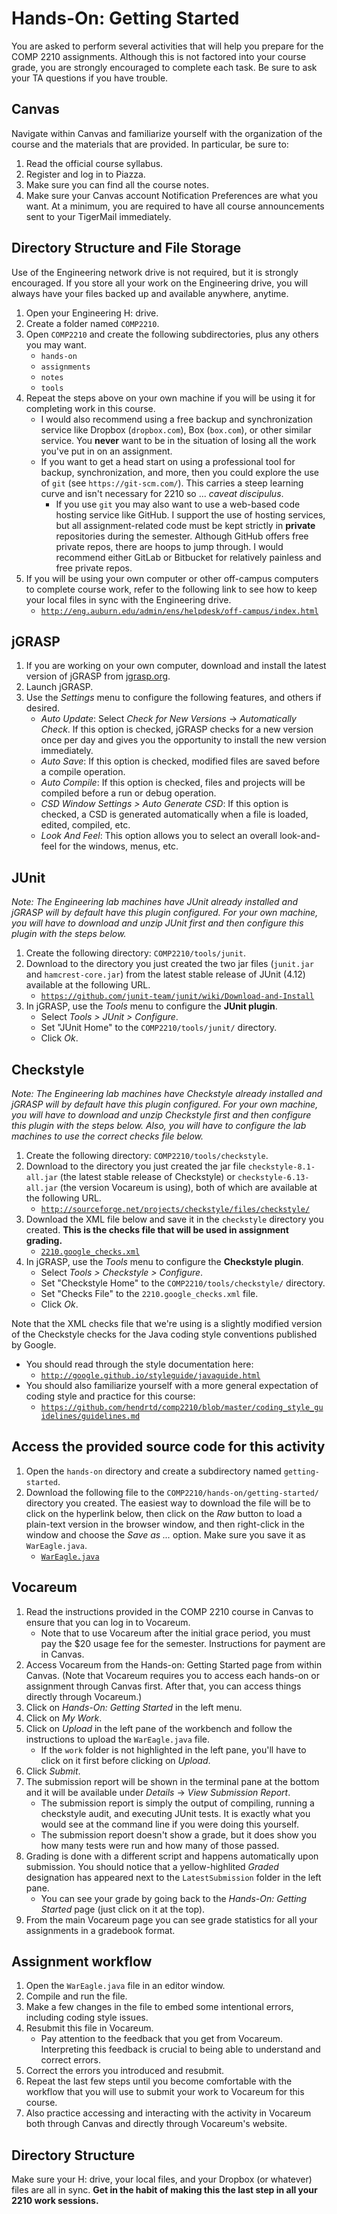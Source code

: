 <!---
	Description file for COMP 2210 Hands-On: Getting Started.
	Introduces basic requirements and procedures for lab.

	@author:  Dean Hendrix <dh@auburn.edu>
	@version: 2017-05-18
-->

# Hands-On: Getting Started

You are asked to perform several activities that will help you prepare for the COMP 2210 assignments. Although this is not factored into your course grade, you are strongly encouraged to complete each task. Be sure to ask your TA questions if you have trouble.


## Canvas

Navigate within Canvas and familiarize yourself with the organization of the course and the materials that are provided. In particular, be sure to:

1. Read the official course syllabus.
1. Register and log in to Piazza.
1. Make sure you can find all the course notes.
1. Make sure your Canvas account Notification Preferences are what you want. At a minimum, you are required to have all course announcements sent to your TigerMail immediately.


## Directory Structure and File Storage

Use of the Engineering network drive is not required, but it is strongly encouraged. If you store all your work on the Engineering drive, you will always have your files backed up and available anywhere, anytime.

1. Open your Engineering H: drive.
2. Create a folder named `COMP2210`.
3. Open `COMP2210` and create the following subdirectories, plus any others you may want.
	- `hands-on`
	- `assignments`
	- `notes`
	- `tools`
4. Repeat the steps above on your own machine if you will be using it for completing work in this course.
	- I would also recommend using a free backup and synchronization service like Dropbox (`dropbox.com`), Box (`box.com`), or other similar service. You **never** want to be in the situation of losing all the work you've put in on an assignment.
	- If you want to get a head start on using a professional tool for backup, synchronization, and more, then you could explore the use of `git` (see `https://git-scm.com/`). This carries a steep learning curve and isn't necessary for 2210 so ... *caveat discipulus*.
		- If you use `git` you may also want to use a web-based code hosting service like GitHub. I support the use of hosting services, but all assignment-related code must be kept strictly in **private** repositories during the semester. Although GitHub offers free private repos, there are hoops to jump through. I would recommend either GitLab or Bitbucket for relatively painless and free private repos.
5. If you will be using your own computer or other off-campus computers to complete course work, refer to the following link to see how to keep your local files in sync with the Engineering drive.
	- [`http://eng.auburn.edu/admin/ens/helpdesk/off-campus/index.html`](http://eng.auburn.edu/admin/ens/helpdesk/off-campus/index.html)


## jGRASP

1. If you are working on your own computer, download and install the latest version of jGRASP from [jgrasp.org](http://jgrasp.org).
1. Launch jGRASP.
1. Use the *Settings* menu to configure the following features, and others if desired.
	- *Auto Update*: Select *Check for New Versions* -> *Automatically Check*. If this option is checked, jGRASP checks for a new version once per day and gives you the opportunity to install the new version immediately.
	- *Auto Save*: If this option is checked, modified files are saved before a compile operation.
	- *Auto Compile*: If this option is checked, files and projects will be compiled before a run or debug operation.
	- *CSD Window Settings > Auto Generate CSD*: If this option is checked, a CSD is generated automatically when a file is loaded, edited, compiled, etc.
	- *Look And Feel*: This option allows you to select an overall look-and-feel for the windows, menus, etc.


## JUnit

*Note: The Engineering lab machines have JUnit already installed and jGRASP will by default have this plugin configured. For your own machine, you will have to download and unzip JUnit first and then configure this plugin with the steps below.*
1. Create the following directory: `COMP2210/tools/junit`.
1. Download to the directory you just created the two jar files (`junit.jar` and `hamcrest-core.jar`) from the latest stable release of JUnit (4.12) available at the following URL.
	- [`https://github.com/junit-team/junit/wiki/Download-and-Install`](https://github.com/junit-team/junit/wiki/Download-and-Install)
1. In jGRASP, use the *Tools* menu to configure the **JUnit plugin**.
	- Select *Tools > JUnit > Configure*.
	- Set "JUnit Home" to the `COMP2210/tools/junit/` directory.
	- Click *Ok*.


## Checkstyle

*Note: The Engineering lab machines have Checkstyle already installed and jGRASP will by default have this plugin configured. For your own machine, you will have to download and unzip Checkstyle first and then configure this plugin with the steps below. Also, you will have to configure the lab machines to use the correct checks file below.*
1. Create the following directory: `COMP2210/tools/checkstyle`.
1. Download to the directory you just created the jar file `checkstyle-8.1-all.jar` (the latest stable release of Checkstyle) or `checkstyle-6.13-all.jar` (the version Vocareum is using), both of which are available at the following URL.
	- [`http://sourceforge.net/projects/checkstyle/files/checkstyle/`](http://sourceforge.net/projects/checkstyle/files/checkstyle/)
1. Download the XML file below and save it in the `checkstyle` directory you created. **This is the checks file that will be used in assignment grading.**
	- [`2210.google_checks.xml`](https://raw.githubusercontent.com/hendrtd/comp2210/master/coding_style_guidelines/2210.google_checks.xml)
1. In jGRASP, use the *Tools* menu to configure the **Checkstyle plugin**.
	- Select *Tools > Checkstyle > Configure*.
	- Set "Checkstyle Home" to the `COMP2210/tools/checkstyle/` directory.
	- Set "Checks File" to the `2210.google_checks.xml` file.
	- Click *Ok*.

Note that the XML checks file that we're using is a slightly modified version of the Checkstyle checks for the Java coding style conventions published by Google.
- You should read through the style documentation here:
	- [`http://google.github.io/styleguide/javaguide.html`](http://google.github.io/styleguide/javaguide.html)
- You should also familiarize yourself with a more general expectation of coding style and practice for this course:
    - [`https://github.com/hendrtd/comp2210/blob/master/coding_style_guidelines/guidelines.md`](https://github.com/hendrtd/comp2210/blob/master/coding_style_guidelines/guidelines.md)


## Access the provided source code for this activity

1. Open the `hands-on` directory and create a subdirectory named `getting-started`.
1. Download the following file to the `COMP2210/hands-on/getting-started/` directory you created. The easiest way to download the file will be to click on the hyperlink below, then click on the *Raw* button to load a plain-text version in the browser window, and then right-click in the window and choose the *Save as ...* option. Make sure you save it as `WarEagle.java`.
	- [`WarEagle.java`](src/WarEagle.java)


## Vocareum

1. Read the instructions provided in the COMP 2210 course in Canvas to ensure that you can log in to Vocareum.
    - Note that to use Vocareum after the initial grace period, you must pay the $20 usage fee for the semester. Instructions for payment are in Canvas.
1. Access Vocareum from the Hands-on: Getting Started page from within Canvas. (Note that Vocareum requires you to access each hands-on or assignment through Canvas first. After that, you can access things directly through Vocareum.)
1. Click on *Hands-On: Getting Started* in the left menu.
1. Click on *My Work*.
1. Click on *Upload* in the left pane of the workbench and follow the instructions to upload the `WarEagle.java` file.
	- If the `work` folder is not highlighted in the left pane, you'll have to click on it first before clicking on *Upload*.
1. Click *Submit*.
1. The submission report will be shown in the terminal pane at the bottom and it will be available under *Details* -> *View Submission Report*.
	- The submission report is simply the output of compiling, running a checkstyle audit, and executing JUnit tests. It is exactly what you would see at the command line if you were doing this yourself.
	- The submission report doesn't show a grade, but it does show you how many tests were run and how many of those passed.
1. Grading is done with a different script and happens automatically upon submission. You should notice that a yellow-highlited *Graded* designation has appeared next to the `LatestSubmission` folder in the left pane.
	- You can see your grade by going back to the *Hands-On: Getting Started* page (just click on it at the top).
1. From the main Vocareum page you can see grade statistics for all your assignments in a gradebook format.


## Assignment workflow

1. Open the `WarEagle.java` file in an editor window.
1. Compile and run the file.
1. Make a few changes in the file to embed some intentional errors, including coding style issues.
1. Resubmit this file in Vocareum.
	- Pay attention to the feedback that you get from Vocareum. Interpreting this feedback is crucial to being able to understand and correct errors.
1. Correct the errors you introduced and resubmit.
1. Repeat the last few steps until you become comfortable with the workflow that you will use to submit your work to Vocareum for this course.
1. Also practice accessing and interacting with the activity in Vocareum both through Canvas and directly through Vocareum's website.


## Directory Structure

Make sure your H: drive, your local files, and your Dropbox (or whatever) files are all in sync. **Get in the habit of making this the last step in all your 2210 work sessions.**

